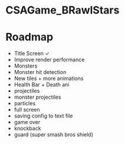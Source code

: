 # CSAGame_BRawlStars
 
# Roadmap

* Title Screen ✓
* Improve render performance
* Monsters
* Monster hit detection
* New tiles + more animations
* Health Bar + Death ani
* projectiles
* monster projectiles
* particles
* full screen
* saving config to text file
* game over
* knockback
* guard (super smash bros shield)

